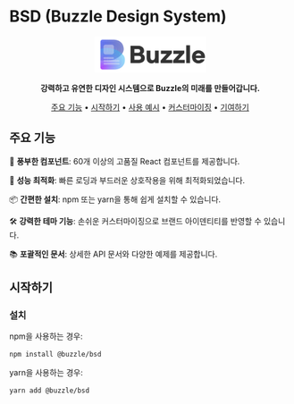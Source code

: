 # BSD (Buzzle Design System)

<p align="center">
  <img src="https://raw.githubusercontent.com/STREACT/bds/main/public/logo.svg" alt="BSD 로고" width="200"/>
</p>

<p align="center">
  <strong>강력하고 유연한 디자인 시스템으로 Buzzle의 미래를 만들어갑니다.</strong>
</p>

<p align="center">
  <a href="#주요-기능">주요 기능</a> •
  <a href="#시작하기">시작하기</a> •
  <a href="#사용-예시">사용 예시</a> •
  <a href="#커스터마이징">커스터마이징</a> •
  <a href="#기여하기">기여하기</a>
</p>

## 주요 기능

🎨 **풍부한 컴포넌트**: 60개 이상의 고품질 React 컴포넌트를 제공합니다.

🚀 **성능 최적화**: 빠른 로딩과 부드러운 상호작용을 위해 최적화되었습니다.

📦 **간편한 설치**: npm 또는 yarn을 통해 쉽게 설치할 수 있습니다.

🛠 **강력한 테마 기능**: 손쉬운 커스터마이징으로 브랜드 아이덴티티를 반영할 수 있습니다.

📚 **포괄적인 문서**: 상세한 API 문서와 다양한 예제를 제공합니다.

## 시작하기

### 설치

npm을 사용하는 경우:

```bash
npm install @buzzle/bsd
```

yarn을 사용하는 경우:

```bash
yarn add @buzzle/bsd
```
